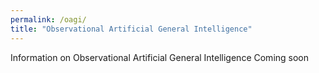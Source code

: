 ```yaml
---
permalink: /oagi/
title: "Observational Artificial General Intelligence"
---
```


Information on Observational Artificial General Intelligence Coming soon
